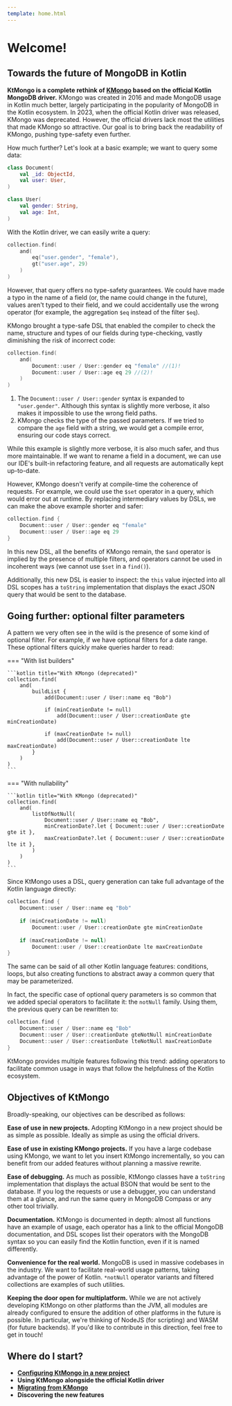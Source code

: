 ```yaml
---
template: home.html
---
```


# Welcome!

## Towards the future of MongoDB in Kotlin

**KtMongo is a complete rethink of [KMongo](https://litote.org/kmongo/) based on the official Kotlin MongoDB driver.** KMongo was created in 2016 and made MongoDB usage in Kotlin much better, largely participating in the popularity of MongoDB in the Kotlin ecosystem. In 2023, when the official Kotlin driver was released, KMongo was deprecated. However, the official drivers lack most the utilities that made KMongo so attractive. Our goal is to bring back the readability of KMongo, pushing type-safety even further.

How much further? Let's look at a basic example; we want to query some data:
```kotlin
class Document(
	val _id: ObjectId,
	val user: User,
)

class User(
	val gender: String,
	val age: Int,
)
```

With the Kotlin driver, we can easily write a query:
```kotlin title="With the official Kotlin driver"
collection.find(
	and(
		eq("user.gender", "female"),
		gt("user.age", 29)
	)
)
```
However, that query offers no type-safety guarantees. We could have made a typo in the name of a field (or, the name could change in the future), values aren't typed to their field, and we could accidentally use the wrong operator (for example, the aggregation `$eq` instead of the filter `$eq`).

KMongo brought a type-safe DSL that enabled the compiler to check the name, structure and types of our fields during type-checking, vastly diminishing the risk of incorrect code:
```kotlin title="With KMongo (deprecated)"
collection.find(
	and(
		Document::user / User::gender eq "female" //(1)!
		Document::user / User::age eq 29 //(2)!
	)
)
```

1. The `Document::user / User::gender` syntax is expanded to `"user.gender"`. Although this syntax is slightly more verbose, it also makes it impossible to use the wrong field paths.
2. KMongo checks the type of the passed parameters. If we tried to compare the `age` field with a string, we would get a compile error, ensuring our code stays correct.

While this example is slightly more verbose, it is also much safer, and thus more maintainable. If we want to rename a field in a document, we can use our IDE's built-in refactoring feature, and all requests are automatically kept up-to-date.

However, KMongo doesn't verify at compile-time the coherence of requests. For example, we could use the `$set` operator in a query, which would error out at runtime. By replacing intermediary values by DSLs, we can make the above example shorter and safer:
```kotlin title="With KtMongo"
collection.find {
	Document::user / User::gender eq "female"
	Document::user / User::age eq 29
}
```

In this new DSL, all the benefits of KMongo remain, the `$and` operator is implied by the presence of multiple filters, and operators cannot be used in incoherent ways (we cannot use `$set` in a `find()`).

Additionally, this new DSL is easier to inspect: the `this` value injected into all DSL scopes has a `toString` implementation that displays the exact JSON query that would be sent to the database.

## Going further: optional filter parameters

A pattern we very often see in the wild is the presence of some kind of optional filter. For example, if we have optional filters for a date range. These optional filters quickly make queries harder to read:

=== "With list builders"

	```kotlin title="With KMongo (deprecated)"
	collection.find(
		and(
			buildList {
				add(Document::user / User::name eq "Bob")
				
				if (minCreationDate != null)
					add(Document::user / User::creationDate gte minCreationDate)
				
				if (maxCreationDate != null)
					add(Document::user / User::creationDate lte maxCreationDate)
			}
		)
	)
	```

=== "With nullability"

	```kotlin title="With KMongo (deprecated)"
	collection.find(
		and(
			listOfNotNull(
				Document::user / User::name eq "Bob",
				minCreationDate?.let { Document::user / User::creationDate gte it },
				maxCreationDate?.let { Document::user / User::creationDate lte it },
			)
		)
	)
	```

Since KtMongo uses a DSL, query generation can take full advantage of the Kotlin language directly:
```kotlin title="With KtMongo"
collection.find {
	Document::user / User::name eq "Bob"
	
	if (minCreationDate != null)
		Document::user / User::creationDate gte minCreationDate
	
	if (maxCreationDate != null)
		Document::user / User::creationDate lte maxCreationDate
}
```
The same can be said of all other Kotlin language features: conditions, loops, but also creating functions to abstract away a common query that may be parameterized.

In fact, the specific case of optional query parameters is so common that we added special operators to facilitate it: the `notNull` family. Using them, the previous query can be rewritten to:
```kotlin title="With KtMongo"
collection.find {
	Document::user / User::name eq "Bob"
	Document::user / User::creationDate gteNotNull minCreationDate
	Document::user / User::creationDate lteNotNull maxCreationDate
}
```

KtMongo provides multiple features following this trend: adding operators to facilitate common usage in ways that follow the helpfulness of the Kotlin ecosystem.

## Objectives of KtMongo

Broadly-speaking, our objectives can be described as follows:

**Ease of use in new projects.** Adopting KtMongo in a new project should be as simple as possible. Ideally as simple as using the official drivers.

**Ease of use in existing KMongo projects.** If you have a large codebase using KMongo, we want to let you insert KtMongo incrementally, so you can benefit from our added features without planning a massive rewrite.

**Ease of debugging.** As much as possible, KtMongo classes have a `toString` implementation that displays the actual BSON that would be sent to the database. If you log the requests or use a debugger, you can understand them at a glance, and run the same query in MongoDB Compass or any other tool trivially.

**Documentation.** KtMongo is documented in depth: almost all functions have an example of usage, each operator has a link to the official MongoDB documentation, and DSL scopes list their operators with the MongoDB syntax so you can easily find the Kotlin function, even if it is named differently.

**Convenience for the real world.** MongoDB is used in massive codebases in the industry. We want to facilitate real-world usage patterns, taking advantage of the power of Kotlin. `*notNull` operator variants and filtered collections are examples of such utilities.

**Keeping the door open for multiplatform.** While we are not actively developing KtMongo on other platforms than the JVM, all modules are already configured to ensure the addition of other platforms in the future is possible. In particular, we're thinking of NodeJS (for scripting) and WASM (for future backends). If you'd like to contribute in this direction, feel free to get in touch!

## Where do I start?

- [**Configuring KtMongo in a new project**](tutorials/index.md)
- **Using KtMongo alongside the official Kotlin driver**
- [**Migrating from KMongo**](tutorials/from-kmongo/index.md)
- **Discovering the new features**
